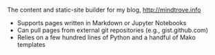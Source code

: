 The content and static-site builder for my blog, http://mindtrove.info

* Supports pages written in Markdown or Jupyter Notebooks
* Can pull pages from external git repositories (e.g., gist.github.com)
* Relies on a few hundred lines of Python and a handful of Mako templates
